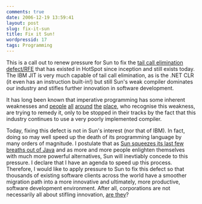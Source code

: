 ```yaml
---
comments: true
date: 2006-12-19 13:59:41
layout: post
slug: fix-it-sun
title: Fix it Sun!
wordpressid: 17
tags: Programming
---
```


This is a call out to renew pressure for Sun to fix the [tail call elimination defect/RFE](http://bugs.sun.com/bugdatabase/view_bug.do?bug_id=4726340) that has existed in HotSpot since inception and still exists today. The IBM JIT is very much capable of tail call elimination, as is the .NET CLR (it even has an instruction built-in!) but still Sun's weak compiler dominates our industry and stifles further innovation in software development.

It has long been known that imperative programming has some inherent weaknesses and [people](http://scala.epfl.ch/docu/files/ScalaByExample.pdf) [all](http://docs.msdnaa.net/ark_new/Webfiles/WhitePapers/Babel01/bab12.pdf) [around](http://www.artima.com/weblogs/viewpost.jsp?thread=176597) [the](http://citeseer.ist.psu.edu/schinz01tail.html) [place](http://www.delorie.com/gnu/docs/kawa/scm2java.html), who recognise this weakness, are trying to remedy it, only to be stopped in their tracks by the fact that this industry continues to use a very poorly implemented compiler.

Today, fixing this defect is not in Sun's interest (nor that of IBM). In fact, doing so may well speed up the death of its programming language by many orders of magnitude. I postulate that as [Sun squeezes its last few breaths out of Java](http://gafter.blogspot.com/2006/08/closures-for-java.html) and as more and more people enlighten themselves with much more powerful alternatives, Sun will inevtiably concede to this pressure. I declare that I have an agenda to speed up this process. Therefore, I would like to apply pressure to Sun to fix this defect so that thousands of existing software clients across the world have a smoother migration path into a more innovative and ultimately, more productive, software development environment. After all, corporations are not necessarily all about stifling innovation, [are they](http://www.google.com/corporate/tenthings.html)?
